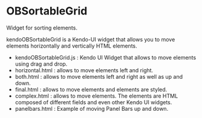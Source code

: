 OBSortableGrid
==============

Widget for sorting elements.

kendoOBSortableGrid is a Kendo-UI widget that allows you to move elements horizontally and vertically HTML elements.

* kendoOBSortableGrid.js : Kendo UI Widget that allows to move elements using drag and drop.
* horizontal.html        : allows to move elements left and right.
* both.html              : allows to move elements left and right as well as up and down.
* final.html             : allows to move elements and elements are styled.
* complex.html           : allows to move elements. The elements are HTML composed of different fields and even other Kendo UI widgets.
* panelbars.html         : Example of moving Panel Bars up and down.

